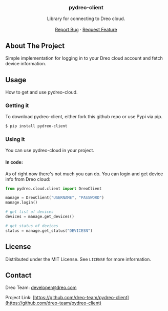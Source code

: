 
<!-- PROJECT LOGO -->
<br />
<p align="center">
  <h3 align="center">pydreo-client</h3>

  <p align="center">
    Library for connecting to Dreo cloud.
    <br />
    <br />
    <a href="https://github.com/dreo-team/pydreo-client/issues">Report Bug</a>
    ·
    <a href="https://github.com/dreo-team/pydreo-client/issues">Request Feature</a>
  </p>
</p>


## About The Project

Simple implementation for logging in to your Dreo cloud account and fetch device information.


<!-- USAGE EXAMPLES -->
## Usage

How to get and use pydreo-cloud.

###  Getting it

To download pydreo-client, either fork this github repo or use Pypi via pip.
```sh
$ pip install pydreo-client
```

### Using it
You can use pydreo-cloud in your project.

#### In code:
As of right now there's not much you can do. You can login and get device info from Dreo cloud:
```Python
from pydreo.cloud.client import DreoClient

manage = DreoClient("USERNAME", "PASSWORD")
manage.login()

# get list of devices
devices = manage.get_devices()

# get status of devices
status = manage.get_status("DEVICESN")
```

<!-- LICENSE -->
## License

Distributed under the MIT License. See `LICENSE` for more information.



<!-- CONTACT -->
## Contact

Dreo Team: [developer@dreo.com](mailto:developer@dreo.com)

Project Link: [https://github.com/dreo-team/pydreo-client](https://github.com/dreo-team/pydreo-client)




<!-- MARKDOWN LINKS & IMAGES -->
<!-- https://www.markdownguide.org/basic-syntax/#reference-style-links -->
[contributors-shield]: https://img.shields.io/github/contributors/squachen/micloud.svg?style=flat-square
[contributors-url]: https://github.com/dreo-team/pydreo-client/graphs/contributors
[forks-shield]: https://img.shields.io/github/forks/Squachen/micloud.svg?style=flat-square
[forks-url]: https://github.com/dreo-team/pydreo-client/network/members
[stars-shield]: https://img.shields.io/github/stars/squachen/micloud.svg?style=flat-square
[stars-url]: https://github.com/dreo-team/pydreo-client/stargazers
[issues-shield]: https://img.shields.io/github/issues/squachen/micloud.svg?style=flat-square
[issues-url]: https://github.com/dreo-team/pydreo-client/issues
[license-shield]: https://img.shields.io/github/license/squachen/micloud.svg?style=flat-square
[license-url]: https://github.com/dreo-team/pydreo-client/blob/master/LICENSE.txt

